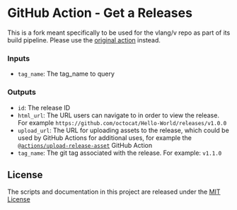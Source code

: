 # GitHub Action - Get a Releases

This is a fork meant specifically to be used for the vlang/v repo as part of its build pipeline. Please use the [original action](https://github.com/bruceadams/get-release) instead.

### Inputs
- `tag_name`: The tag_name to query

### Outputs
- `id`: The release ID
- `html_url`: The URL users can navigate to in order to view the release. For example `https://github.com/octocat/Hello-World/releases/v1.0.0`
- `upload_url`: The URL for uploading assets to the release, which could be used by GitHub Actions for additional uses, for example the [`@actions/upload-release-asset`](https://www.github.com/actions/upload-release-asset) GitHub Action
- `tag_name`: The git tag associated with the release. For example: `v1.1.0`

## License

The scripts and documentation in this project are released under the [MIT License](LICENSE)
